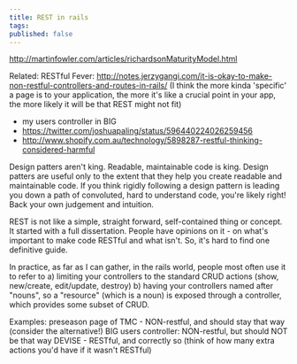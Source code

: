 ```yaml
---
title: REST in rails
tags:
published: false
---
```


http://martinfowler.com/articles/richardsonMaturityModel.html

Related: RESTful Fever: http://notes.jerzygangi.com/it-is-okay-to-make-non-restful-controllers-and-routes-in-rails/
(I think the more kinda 'specific' a page is to your application, the more it's like a crucial point in your app, the more likely it will be that REST might not fit)

- my users controller in BIG
- https://twitter.com/joshuapaling/status/596440224026259456
- http://www.shopify.com.au/technology/5898287-restful-thinking-considered-harmful

Design patters aren't king. Readable, maintainable code is king. Design patters are useful only to the extent that they help you create readable and maintainable code. If you think rigidly following a design pattern is leading you down a path of convoluted, hard to understand code, you're likely right! Back your own judgement and intuition.

REST is not like a simple, straight forward, self-contained thing or concept. It started with a full dissertation. People have opinions on it - on what's important to make code RESTful and what isn't. So, it's hard to find one definitive guide.

In practice, as far as I can gather, in the rails world, people most often use it to refer to
a) limiting your controllers to the standard CRUD actions (show, new/create, edit/update, destroy)
b) having your controllers named after "nouns", so a "resource" (which is a noun) is exposed through a controller, which provides some subset of CRUD.

Examples:
preseason page of TMC - NON-restful, and should stay that way (consider the alternative!)
BIG users controller: NON-restful, but should NOT be that way
DEVISE - RESTful, and correctly so (think of how many extra actions you'd have if it wasn't RESTful)
